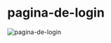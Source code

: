 # pagina-de-login

 
![pagina-de-login](https://user-images.githubusercontent.com/90789503/171971692-13637a69-833a-4bf5-8de0-dcc23eb74c56.png)
